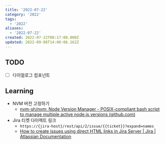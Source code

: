 ```yaml
---
title: '2022-07-22'
category: '2022'
tags:
  - '2022'
aliases:
  - '2022-07-22'
created: 2022-07-22T00:17:00.000Z
updated: 2022-09-06T14:00:06.162Z
---
```


## TODO

- [ ] 다이얼로그 컴포넌트

## Learning

- NVM 버전 고정하기
  - [nvm-sh/nvm: Node Version Manager - POSIX-compliant bash script to manage multiple active node.js versions (github.com)](https://github.com/nvm-sh/nvm#nvmrc)
- Jira 티켓 다이렉트 링크
  - `https://{jira-host}/rest/api/2/issue/{{ticket}}?expand=names`
  - [How to create issues using direct HTML links in Jira Server | Jira | Atlassian Documentation](https://confluence.atlassian.com/jirakb/how-to-create-issues-using-direct-html-links-in-jira-server-159474.html)
